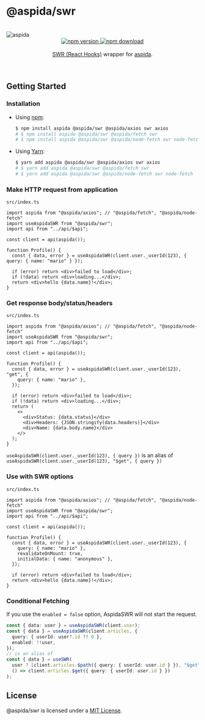 # @aspida/swr

<br />
<img src="https://aspida.github.io/aspida/logos/png/logo.png" alt="aspida" title="aspida" />
<div align="center">
  <a href="https://www.npmjs.com/package/@aspida/swr">
    <img src="https://img.shields.io/npm/v/@aspida/swr" alt="npm version" />
  </a>
  <a href="https://www.npmjs.com/package/@aspida/swr">
    <img src="https://img.shields.io/npm/dm/@aspida/swr" alt="npm download" />
  </a>
</div>
<br />
<div align="center"><a href="https://swr.vercel.app/">SWR (React Hooks)</a> wrapper for <a href="https://github.com/aspida/aspida/">aspida</a>.</div>
<br />
<br />

## Getting Started

### Installation

- Using [npm](https://www.npmjs.com/):

  ```sh
  $ npm install aspida @aspida/swr @aspida/axios swr axios
  # $ npm install aspida @aspida/swr @aspida/fetch swr
  # $ npm install aspida @aspida/swr @aspida/node-fetch swr node-fetch
  ```

- Using [Yarn](https://yarnpkg.com/):

  ```sh
  $ yarn add aspida @aspida/swr @aspida/axios swr axios
  # $ yarn add aspida @aspida/swr @aspida/fetch swr
  # $ yarn add aspida @aspida/swr @aspida/node-fetch swr node-fetch
  ```

### Make HTTP request from application

`src/index.ts`

```tsx
import aspida from "@aspida/axios"; // "@aspida/fetch", "@aspida/node-fetch"
import useAspidaSWR from "@aspida/swr";
import api from "../api/$api";

const client = api(aspida());

function Profile() {
  const { data, error } = useAspidaSWR(client.user._userId(123), { query: { name: "mario" } });

  if (error) return <div>failed to load</div>;
  if (!data) return <div>loading...</div>;
  return <div>hello {data.name}!</div>;
}
```

### Get response body/status/headers

`src/index.ts`

```tsx
import aspida from "@aspida/axios"; // "@aspida/fetch", "@aspida/node-fetch"
import useAspidaSWR from "@aspida/swr";
import api from "../api/$api";

const client = api(aspida());

function Profile() {
  const { data, error } = useAspidaSWR(client.user._userId(123), "get", {
    query: { name: "mario" },
  });

  if (error) return <div>failed to load</div>;
  if (!data) return <div>loading...</div>;
  return (
    <>
      <div>Status: {data.status}</div>
      <div>Headers: {JSON.stringify(data.headers)}</div>
      <div>Name: {data.body.name}</div>
    </>
  );
}
```

`useAspidaSWR(client.user._userId(123), { query })` is an alias of `useAspidaSWR(client.user._userId(123), "$get", { query })`

### Use with SWR options

`src/index.ts`

```tsx
import aspida from "@aspida/axios"; // "@aspida/fetch", "@aspida/node-fetch"
import useAspidaSWR from "@aspida/swr";
import api from "../api/$api";

const client = api(aspida());

function Profile() {
  const { data, error } = useAspidaSWR(client.user._userId(123), {
    query: { name: "mario" },
    revalidateOnMount: true,
    initialData: { name: "anonymous" },
  });

  if (error) return <div>failed to load</div>;
  return <div>hello {data.name}!</div>;
}
```

### Conditional Fetching

If you use the `enabled = false` option, AspidaSWR will not start the request.

```ts
const { data: user } = useAspidaSWR(client.user);
const { data } = useAspidaSWR(client.articles, {
  query: { userId: user?.id ?? 0 },
  enabled: !!user,
});
// is an alias of
const { data } = useSWR(
  user ? [client.articles.$path({ query: { userId: user.id } }), "$get"] : null,
  () => client.articles.$get({ query: { userId: user.id } })
);
```

## License

@aspida/swr is licensed under a [MIT License](https://github.com/aspida/aspida/blob/master/packages/aspida-swr/LICENSE).
